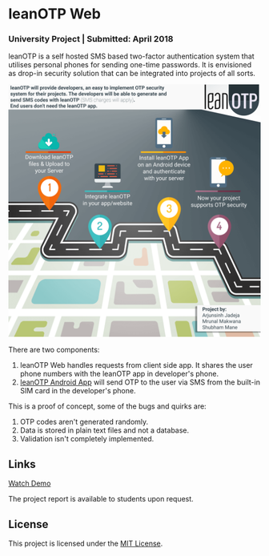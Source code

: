 # leanOTP Web

### University Project | Submitted: April **2018**

leanOTP is a self hosted SMS based two-factor authentication system that utilises personal phones for sending one-time passwords. It is envisioned as drop-in security solution that can be integrated into projects of all sorts.

![leanOTP Infographic](assets/Infographic.png)

There are two components:
1. leanOTP Web handles requests from client side app. It shares the user phone numbers with the leanOTP app in developer's phone.
2. [leanOTP Android App](https://github.com/itsarjunsinh/leanOTP-android) will send OTP to the user via SMS from the built-in SIM card in the developer's phone. 

This is a proof of concept, some of the bugs and quirks are:
1. OTP codes aren't generated randomly.
2. Data is stored in plain text files and not a database.
3. Validation isn't completely implemented.

## Links
[Watch Demo](https://www.youtube.com/watch?v=GkWdumLb7yQ)

The project report is available to students upon request.

## License

This project is licensed under the [MIT License](LICENSE). 